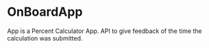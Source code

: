 # OnBoardApp
App is a Percent Calculator App. API to give feedback of the time the calculation was submitted. 
